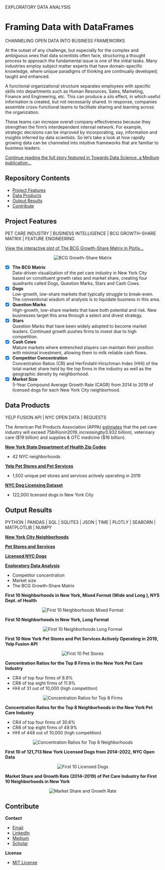 EXPLORATORY DATA ANALYSIS
# Framing Data with DataFrames
CHANNELING OPEN DATA INTO BUSINESS FRAMEWORKS

At the outset of any challenge, but especially for the complex and ambiguous ones that data scientists often face, structuring a thought process to approach the fundamental issue is one of the initial tasks. Many industries employ subject matter experts that have domain-specific knowledge, where unique paradigms of thinking are continually developed, taught and enhanced.

A functional organizational structure separates employees with specific skills into departments such as Human Resources, Sales, Marketing, Finance and Engineering, etc. This can produce a silo effect, in which useful information is created, but not necessarily shared. In response, companies assemble cross-functional teams to facilitate sharing and learning across the organization.

These teams can increase overall company effectiveness because they strengthen the firm’s interdependent internal network. For example, strategic decisions can be improved by incorporating, say, information and insights inferred by data scientists. So let’s take a look at how rapidly growing data can be channeled into intuitive frameworks that are familiar to business leaders.

[Continue reading the full story featured in Towards Data Science, a Medium publication...](https://towardsdatascience.com/framing-data-with-dataframes-d9b7ce012be5?source=friends_link&sk=0866bef9af6443371ada8b3ed6753e67)

## Repository Contents

* [Project Features](#project-features)
* [Data Products](#data-products)
* [Output Results](#output-results)
* [Contribute](#contribute)

## Project Features
PET CARE INDUSTRY | BUSINESS INTELLIGENCE | BCG GROWTH-SHARE MATRIX | FEATURE ENGINEERING

[View the interactive plot of The BCG Growth-Share Matrix in Plotly...](https://plot.ly/~adam.c.dick/2/growth-share-matrix-of-licensed-dogs-in-new-york-by-neighborhood/)

<p align="center">
  <img src="/img/01_Growth_Share_Matrix_of_Licensed_Dogs.jpeg" title="BCG Growth-Share Matrix">
</p>

- [x] **The BCG Matrix**<br>
Data-driven visualization of the pet care industry in New York City based on constituent growth rates and market share, creating four quadrants called Dogs, Question Marks, Stars and Cash Cows.
- [x] **Dogs**<br>
Low-growth, low-share markets that typically struggle to break-even. The conventional wisdom of analysts is to liquidate business in this area.
- [x] **Question Marks**<br>
High-growth, low-share markets that have both potential and risk. New businesses target this area through a select and divest strategy.
- [x] **Stars**<br>
Question Marks that have been widely adopted to become market leaders. Continued growth pushes firms to invest due to high competition.
- [x] **Cash Cows**<br>
Mature markets where entrenched players can maintain their position with minimal investment, allowing them to milk reliable cash flows.
- [x] **Competitor Concentration**<br>
Concentration Ratios (CR) and Herfindahl-Hirschman Index (HHI) of the total market share held by the top firms in the industry as well as the geographic density by neighborhood.
- [x] **Market Size**<br>
5-Year Compound Average Growth Rate (CAGR) from 2014 to 2019 of licensed dogs for each New York City neighborhood.

## Data Products
YELP FUSION API | NYC OPEN DATA | REQUESTS

The American Pet Products Association (APPA) [estimates](https://www.americanpetproducts.org/press_releasedetail.asp?id=191) that the pet care industry will exceed $75 billion in 2019, increasing by 3.9% over the previous year. Consumer spending categories are led by pet food ($32 billion), veterinary care ($19 billion) and supplies & OTC medicine ($16 billion).

**[New York State Department of Health Zip Codes](https://www.health.ny.gov/statistics/cancer/registry/appendix/neighborhoods.htm)**
* 42 NYC neighborhoods

**[Yelp Pet Stores and Pet Services](https://www.yelp.com/fusion)**
* 1,502 unique pet stores and services actively operating in 2019

**[NYC Dog Licensing Dataset](https://data.cityofnewyork.us/Health/NYC-Dog-Licensing-Dataset/nu7n-tubp)**
* 122,000 licensed dogs in New York City

## Output Results
PYTHON | PANDAS | SQL | SQLITE3 | JSON | TIME | PLOTLY | SEABORN | MATPLOTLIB | NUMPY

**[New York City Neighborhoods](https://github.com/acdick/framing_data_with_dataframes/blob/master/src/01_Neighborhoods.ipynb)**

**[Pet Stores and Services](https://github.com/acdick/framing_data_with_dataframes/blob/master/src/02_Pet_Stores_and_Services.ipynb)**

**[Licensed NYC Dogs](https://github.com/acdick/framing_data_with_dataframes/blob/master/src/03_Dogs.ipynb)**

**[Exploratory Data Analysis](https://github.com/acdick/framing_data_with_dataframes/blob/master/src/04_Exploratory_Data_Analysis.ipynb)**
* Competitor concentration
* Market size
* The BCG Growth-Share Matrix

**First 10 Neighborhoods in New York, Mixed Format (Wide and Long ), NYS Dept. of Health**<br>

<p align="center">
  <img src="/img/02_First_10_Neighborhoods_Mixed_Format.png" title="First 10 Neighborhoods Mixed Format">
</p>

**First 10 Neighborhoods in New York, Long Format**<br>

<p align="center">
  <img src="/img/03_First_10_Neighborhoods_Long_Format.png" title="First 10 Neighborhoods Long Format">
</p>

**First 10 New York Pet Stores and Pet Services Actively Operating in 2019, Yelp Fusion API**<br>

<p align="center">
  <img src="/img/04_First_10_Pet_Stores.png" title="First 10 Pet Stores">
</p>

**Concentration Ratios for the Top 8 Firms in the New York Pet Care Industry**
* CR4 of top four firms of 8.9%
* CR8 of top eight firms of 11.9%
* HHI of 31 out of 10,000 (high competition)

<p align="center">
  <img src="/img/05_Concentration_Ratios_for_Top_8_Firms.png" title="Concentration Ratios for Top 8 Firms">
</p>

**Concentration Ratios for the Top 8 Neighborhoods in the New York Pet Care Industry**
* CR4 of top four firms of 30.6%
* CR8 of top eight firms of 49.9%
* HHI of 448 out of 10,000 (high competition)

<p align="center">
  <img src="/img/06_Concentration_Ratios_for_Top_8_Neighborhoods.png" title="Concentration Ratios for Top 8 Neighborhoods">
</p>

**First 10 of 121,713 New York Licensed Dogs from 2014–2022, NYC Open Data**<br>
<p align="center">
  <img src="/img/07_First_10_Licensed_Dogs.png" title="First 10 Licensed Dogs">
</p>

**Market Share and Growth Rate (2014–2019) of Pet Care Industry for First 10 Neighborhoods in New York**<br>

<p align="center">
  <img src="/img/08_Market_Share_and_Growth_Rate.png" title="Market Share and Growth Rate">
</p>

## Contribute

**Contact**
* [Email](mailto:adam.c.dick@gmail.com)
* [LinkedIn](https://www.linkedin.com/in/adamcdick/)
* [Medium](https://medium.com/@adam.c.dick)
* [Scholar](https://scholar.google.com/citations?user=eMO88ogAAAAJ&hl=en)

**License**
* [MIT License](https://github.com/acdick/framing_data_with_dataframes/blob/master/LICENSE)